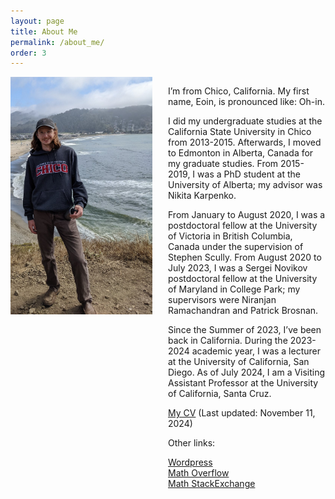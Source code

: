 ```yaml
---
layout: page
title: About Me
permalink: /about_me/
order: 3
---
```


<div id="container" style="width:100%">                                   
  <div id="left" style="float:left; width:45%;"> 

 <img src="/files/images/PXL_20220625_230121355_2.jpg" alt="In Pacifica">

 </div>                     
  <div id="right" style="float:right; width:50%;">
<p>
I’m from Chico, California. My first name, Eoin, is pronounced like: Oh-in.
</p> 

<p>
I did my undergraduate studies at the California State University in Chico from 2013-2015. Afterwards, I moved to Edmonton in Alberta, Canada for my graduate studies. From 2015-2019, I was a PhD student at the University of Alberta; my advisor was Nikita Karpenko. 
</p>

<p>
From January to August 2020, I was a postdoctoral fellow at the University of Victoria in British Columbia, Canada under the supervision of Stephen Scully. From August 2020 to July 2023, I was a Sergei Novikov postdoctoral fellow at the University of Maryland in College Park; my supervisors were Niranjan Ramachandran and Patrick Brosnan.
</p>

<p>
Since the Summer of 2023, I’ve been back in California. During the 2023-2024 academic year, I was a lecturer at the University of California, San Diego. As of July 2024, I am a Visiting Assistant Professor at the University of California, Santa Cruz.
</p>

<p><a href="/files/cv/CV_Mackall_Eoin.pdf" download>My CV</a> (Last updated: November 11, 2024)</p>

<p>
Other links:
</p>

<a href="https://eoinmackall.wordpress.com/">Wordpress</a><br>
<a href="https://mathoverflow.net/users/65919/eoin">Math Overflow</a><br>
<a href="https://math.stackexchange.com/users/163691/eoin">Math StackExchange</a><br>

  </div>                   
</div> 